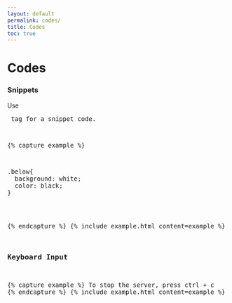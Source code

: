 ```yaml
---
layout: default
permalink: codes/
title: Codes
toc: true
---
```

# Codes

### Snippets

Use **<pre>** tag for a snippet code.

{% capture example %}
<pre>
.below{
  background: white;
  color: black;
}
</pre>
{% endcapture %}
{% include example.html content=example %}


### Keyboard Input

{% capture example %}
To stop the server, press <kbd>ctrl + c</kbd>
{% endcapture %}
{% include example.html content=example %}
